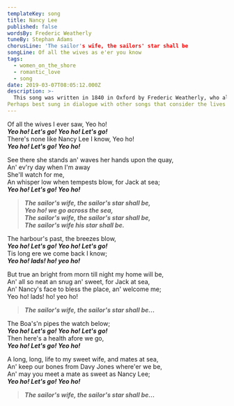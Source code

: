 ```yaml
---
templateKey: song
title: Nancy Lee
published: false
wordsBy: Frederic Weatherly
tuneBy: Stephan Adams
chorusLine: 'The sailor's wife, the sailors' star shall be
songLine: Of all the wives as e'er you know
tags:
  - women_on_the_shore
  - romantic_love
  - song
date: 2019-03-07T08:05:12.000Z
description: >-
  This song was written in 1840 in Oxford by Frederic Weatherly, who also wrote the words to "Danny Boy". /Nancy Lee/ was described by Oake Marten as "that good old tarry song".
Perhaps best sung in dialogue with other songs that consider the lives of the women left behind, such as [Twiddles] and [Sweet Mary Starbuck]. 
---
```

Of all the wives I ever saw, Yeo ho!\
***Yeo ho! Let's go! Yeo ho! Let's go!***\
There's none like Nancy Lee I know, Yeo ho!\
***Yeo ho! Let's go! Yeo ho!***

See there she stands an' waves her hands upon the quay,\
An' ev'ry day when I'm away\
She'll watch for me,\
An whisper low when tempests blow, for Jack at sea;\
***Yeo ho! Let's go! Yeo ho!***

>***The sailor's wife, the sailor's star shall be,\
Yeo ho! we go across the sea,\
The sailor's wife, the sailor's star shall be,\
The sailor's wife his star shall be.***

The harbour's past, the breezes blow,\
***Yeo ho! Let's go! Yeo ho! Let's go!***\
Tis long ere we come back I know;\
***Yeo ho! lads! ho! yeo ho!***

But true an bright from morn till night my home will be,\
An' all so neat an snug an' sweet, for Jack at sea,\
An' Nancy's face to bless the place, an' welcome me;\
Yeo ho! lads! ho! yeo ho!

>***The sailor's wife, the sailor's star shall be...***

The Boa's'n pipes the watch below;\
***Yeo ho! Let's go! Yeo ho! Let's go!***\
Then here's a health afore we go,\
***Yeo ho! Let's go! Yeo ho!***

A long, long, life to my sweet wife, and mates at sea,\
An' keep our bones from Davy Jones where'er we be,\
An' may you meet a mate as sweet as Nancy Lee;\
***Yeo ho! Let's go! Yeo ho!***

>***The sailor's wife, the sailor's star shall be...***
